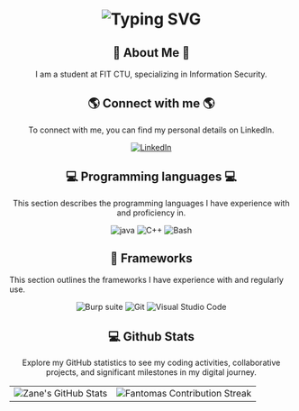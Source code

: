 <div align="center">
    <h1>
        <img src="https://readme-typing-svg.herokuapp.com?font=Jetbrains+mono&size=40&duration=3000&color=33FF33&center=true&vCenter=true&width=435&lines=Hey..+I'm+Michael;This+is..;..my+Github..;" alt="Typing SVG"/>
    </h1>
</div>
<div align="center">
    <h2>🚀 About Me 🚀</h2>
    <p>I am a student at FIT CTU, specializing in Information Security.</p>
</div>
<div align="center">
    <h2>🌎 Connect with me 🌎</h2>
    <p> To connect with me, you can find my personal details on LinkedIn.</p>
    <a href="https://www.linkedin.com/in/michal-otamas-a26496313">
        <img src="https://img.shields.io/badge/LinkedIn-0077B5?style=for-the-badge&logo=linkedin&logoColor=white" alt="LinkedIn"/>
    </a>
</div>

<div align="center">
    <h2>💻 Programming languages 💻</h2>
    <p>This section describes the programming languages I have experience with and proficiency in.</p>
    <img src="https://img.shields.io/badge/C-007396?style=for-the-badge&logo=java&logoColor=white" alt="java" />
    <img src="https://img.shields.io/badge/C++-007396?style=for-the-badge&logo=c++&logoColor=white" alt="C++" />
     <img src="https://img.shields.io/badge/Bash-4EAA25?style=for-the-badge&logo=gnu-bash&logoColor=white" alt="Bash"/>
</div>
<h2 align="center" class="section-heading">🔧 Frameworks</h2>
<p>This section outlines the frameworks I have experience with and regularly use.</p>
<div align="center">
  <img src="https://img.shields.io/badge/Burp suite-20232A?style=for-the-badge&logo=react&logoColor=61DAFB" alt="Burp suite"/>
  <img src="https://img.shields.io/badge/Git-F05032?style=for-the-badge&logo=git&logoColor=white" alt="Git"/>
  <img src="https://img.shields.io/badge/Visual%20Studio%20Code-007ACC?style=for-the-badge&logo=visualstudiocode&logoColor=white" alt="Visual Studio Code"/>
  
</div>
<div align="center">
<h2 align="center" class="section-heading"> 💻 Github Stats</h2>
<p>Explore my GitHub statistics to see my coding activities, collaborative projects, and significant milestones in my digital journey.</p>
 <table align="center" width="100%" height="100%" >
    <tr>
       <td><img style="border: none;" src="https://github-profile-summary-cards.vercel.app/api/cards/profile-details?username=FantomasM&theme=github_dark" alt="Zane's GitHub Stats"/></td>   
       <td><img style="border: none;" src="https://github-readme-streak-stats.herokuapp.com/?user=FantomasM&theme=merko" alt="Fantomas Contribution Streak"/></td>
    </tr>
 </table>

 <table align="center" width="100%" height="100%" >
    <tr>
        <td><img style="border: none;" src="https://github-profile-summary-cards.vercel.app/api/cards/stats?username=FantomasM&theme=github_dark" alt="Fantomas GitHub Stats"/></td>
        <td><img style="border: none;" src="https://github-profile-summary-cards.vercel.app/api/cards/productive-time?username=FantomasM&theme=github_dark&utcOffset=10" alt="Zane's GitHub Stats"/>
        <td><img style="border: none;" src="https://github-profile-summary-cards.vercel.app/api/cards/repos-per-language?username=FantomasM&theme=github_dark" alt="Zane's GitHub Stats"/></td>
        <td><img style="border: none;" src="https://github-profile-summary-cards.vercel.app/api/cards/most-commit-language?username=FantomasM&theme=github_dark" alt="Zane's GitHub Stats"/></td>
    </tr>
 </table>
</div>
